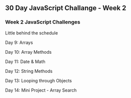 ## 30 Day JavaScript Challange - Week 2

### Week 2 JavaScript Challenges
Little behind the schedule

Day 9: Arrays

Day 10: Array Methods

Day 11: Date & Math

Day 12: String Methods

Day 13: Looping through Objects

Day 14: Mini Project - Array Search
